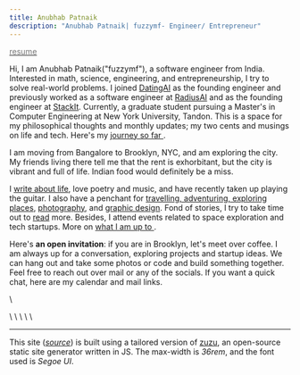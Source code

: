 ```yaml
---
title: Anubhab Patnaik
description: "Anubhab Patnaik| fuzzymf- Engineer/ Entrepreneur"
---
```


[<span style="color: #777;"><i class="fa-solid fa-light fa-file-invoice"></i> resume</span>](/resume.pdf)

Hi, I am Anubhab Patnaik("fuzzymf"), a software engineer from India. Interested in math, science, engineering, and entrepreneurship, I try to solve real-world problems. I joined [DatingAI](https://datingai.pro) as the founding engineer and previously worked as a software engineer at [RadiusAI](https://radius.ai/) and as the founding engineer at [StackIt](https://www.linkedin.com/feed/update/urn:li:activity:7145664348022013952/). Currently, a graduate student pursuing a Master's in Computer Engineering at New York University, Tandon. This is a space for my philosophical thoughts and monthly updates; my two cents and musings on life and tech. Here's my [journey so far <i class="fa-solid fa-arrow-right" ></i> ](/journey.html).

I am moving from Bangalore to Brooklyn, NYC, and am exploring the city. My friends living there tell me that the rent is exhorbitant, but the city is vibrant and full of life. Indian food would definitely be a miss.

I [write about life](https://substack.com/@fuzzymf), love poetry and music, and have recently taken up playing the guitar. I also have a penchant for [travelling, adventuring, exploring places](https://anubhavp.dev/explored), [photography](https://instagram.com/anubhavclicks), and [graphic design](https://dribbble.com/fuzzymf). Fond of stories, I try to take time out to [read](https://anubhavp.dev/reading.html) more. Besides, I attend events related to space exploration and tech startups. More on [what I am up to <i class="fa-solid fa-arrow-right" ></i> ](/current.html).

Here's **an open invitation**: if you are in Brooklyn, let's meet over coffee. I am always up for a conversation, exploring projects and startup ideas. We can hang out and take some photos or code and build something together. Feel free to reach out over mail or any of the socials. If you want a quick chat, here are my calendar and mail links.

[<i class="fa-solid fa-envelope" style="color: #777;"></i>](mailto:anubhabr50@gmail.com)  \   [<i class="fa-solid fa-calendar-days" style="color: #777;"></i>](https://cal.com/anubhavp) 

[<i class="fa-brands fa-github" style="color: #777;"></i>](https://github.com/fuzzymfx) \ [<i class="fa-brands fa-linkedin" style="color: #777;"></i>](https://www.linkedin.com/in/anubhabpatnaik/) \ [<i class="fa-brands fa-instagram" style="color: #777;"></i>](https://instagram.com/anubhavclicks) \ [<i class="fa-solid fa-basketball" style="color: #777;"></i>](https://dribbble.com/fuzzymf) \ [<i class="fa-brands fa-twitter" style="color: #777;"></i>](https://twitter.com/fuzzymfx) \ [<i class="fa-solid fa-bookmark" style="color: #777;"></i>](https://fuzzymf.substack.com/subscribe)

---

This site ([*source*](https://github.com/fuzzymfx/fuzzymfx.github.io)) is built using a tailored version of [zuzu](https://github.com/fuzzymfx/zuzu), an open-source static site generator written in JS. The max-width is *36rem*, and the font used is *Segoe UI*.